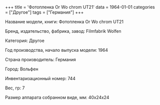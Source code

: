 +++
title = 'Фотопленка Or Wo chrom UT21'
data = 1964-01-01
categories = ["Другое"]
tags = ["Германия"]
+++

Название модели, книги: Фотопленка Or Wo chrom UT21

Бренд, издательство, фабрика, завод: Filmfabrik Wolfen

Категория: Другое

Год производства, начало выпуска модели: 1964

Страна производитель: Германия

Город: Вольфен

Инвентаризационный номер: 744

Вес, гр: 7

Размер аппарата  собранном виде, мм: 40х24х24

